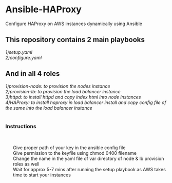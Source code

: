 # Ansible-HAProxy
Configure HAProxy on AWS instances dynamically using Ansible </br>
<h2>This repository contains 2 main playbooks </h2>
 <i>1)setup.yaml </br>
    2)configure.yaml </i> 
<h2>And in all 4 roles </h2>
 <i>1)provision-node: to provision the nodes instance </br>
 2)provision-lb: to provision the load balancer instance </br>
 3)httpd: to install httpd and copy index.html into node instances </br>
 4)HAProxy: to install haproxy in load balancer install and copy config file of the same into the load balancer instance </br>
 </i> </br>

<h3>Instructions</h3> </br>
 <ol> 
  Give proper path of your key in the ansible config file </br>
  Give permission to the keyfile using chmod 0400 filename </br>
  Change the name in the yaml file of var directory of node & lb provision roles as well </br>
  Wait for approx 5-7 mins after running the setup playbook as AWS takes time to start your instances
  </ol>
  
